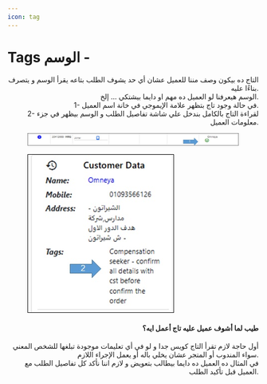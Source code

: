 ```yaml
---
icon: tag
---
```


# Tags الوسم -

<p align="right">التاج ده بيكون وصف مننا للعميل عشان أي حد يشوف الطلب بتاعه يقرأ الوسم و يتصرف بناءًا عليه.
<br>الوسم هيعرفنا لو العميل ده مهم او دايما بيشتكي ... إلخ.
<br>1- في حالة وجود تاج بتظهر علامة الإيموجي في خانة اسم العميل.
<br>2- لقراءة التاج بالكامل بندخل علي شاشة تفاصيل الطلب و الوسم بيظهر في جزء معلومات العميل.</p>

<div><figure><img src=".gitbook/assets/Tags1.jpg" alt=""><figcaption></figcaption></figure> <figure><img src=".gitbook/assets/Tags2.jpg" alt=""><figcaption></figcaption></figure></div>

<h4 align="right">طيب لما أشوف عميل عليه تاج أعمل ايه؟</h4>

<p align="right">أول حاجة لازم تقرأ التاج كويس جدا و لو في أي تعليمات موجودة تبلغها للشخص المعني سواء المندوب أو المتجر عشان يخلي باله أو يعمل الإجراء اللازم.
<br>في المثال ده العميل ده دايما بيطالب بتعويض و لازم اننا نأكد كل تفاصيل الطلب مع العميل قبل تأكيد الطلب.</p>
